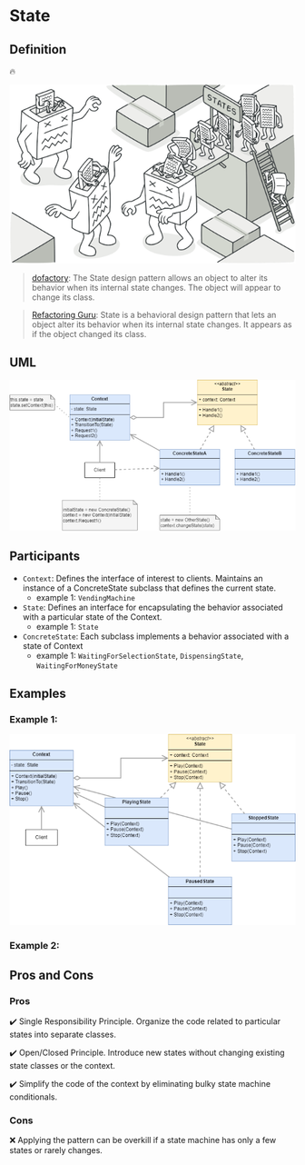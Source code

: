 # State

## Definition

:fire: 

<p align="center">
	<img src="images/state-en.png" alt="state">
</p>


> [dofactory](https://www.dofactory.com/net/design-patterns): 
> The State design pattern allows an object to alter its behavior when its internal state changes. The object will appear to change its class.

> [Refactoring Guru](https://refactoring.guru/design-patterns/catalog):
> State is a behavioral design pattern that lets an object alter its behavior when its internal state changes. It appears as if the object changed its class.

## UML

<p align="center">
	<img src="images/StateUML.png" alt="state uml">
</p>

## Participants 

* `Context`: Defines the interface of interest to clients. Maintains an instance of a ConcreteState subclass that defines the current state.
  * example 1: `VendingMachine`
* `State`: Defines an interface for encapsulating the behavior associated with a particular state of the Context.
  * example 1: `State`
* `ConcreteState`: Each subclass implements a behavior associated with a state of Context
  * example 1: `WaitingForSelectionState`, `DispensingState`, `WaitingForMoneyState`


## Examples

### Example 1: 

<p align="center">
	<img src="images/State1.png" alt="state 1">
</p>

### Example 2:

<!-- TODO -->

## Pros and Cons
 
### Pros

:heavy_check_mark: Single Responsibility Principle. Organize the code related to particular states into separate classes.

:heavy_check_mark: Open/Closed Principle. Introduce new states without changing existing state classes or the context.

:heavy_check_mark: Simplify the code of the context by eliminating bulky state machine conditionals.
 

### Cons

:x: Applying the pattern can be overkill if a state machine has only a few states or rarely changes.
